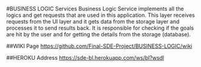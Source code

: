 #BUSINESS LOGIC Services
Business Logic Service implements all the logics and get requests that are used in this application. This layer receives requests from the UI layer and it gets data from the storage layer and processes it to send results back. It is responsible for checking if the goals are hit by the user and for getting the details from the storage (database).

##WIKI Page
https://github.com/Final-SDE-Project/BUSINESS-LOGIC/wiki

##HEROKU Address
https://sde-bl.herokuapp.com/ws/bl?wsdl
